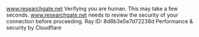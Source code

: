www.researchgate.net
Verifying you are human. This may take a few seconds.
www.researchgate.net needs to review the security of your connection before proceeding.
Ray ID: 8d8b3e5e7d72238d
Performance & security by Cloudflare